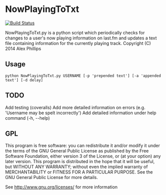 NowPlayingToTxt
===============

[![Build Status](https://travis-ci.org/alecksphillips/NowPlayingToTxt.png?branch=master)](https://travis-ci.org/alecksphillips/NowPlayingToTxt)

NowPlayingToTxt.py is a python script which periodically checks for
changes to a user's now playing information on last.fm and updates a
text file containing information for the currently playing track.
Copyright (C) 2014  Alex Phillips

Usage
-----

`python NowPlayingToTxt.py USERNAME [-p 'prepended text'] [-a 'appended text'] [-d delay]`

TODO
----
Add testing (coveralls)
Add more detailed information on errors (e.g. 'Username may be spelt incorrectly')
Add detailed information under help command (-h, --help)

GPL
---

This program is free software: you can redistribute it and/or modify
it under the terms of the GNU General Public License as published by
the Free Software Foundation, either version 3 of the License, or
(at your option) any later version.
This program is distributed in the hope that it will be useful,
but WITHOUT ANY WARRANTY; without even the implied warranty of
MERCHANTABILITY or FITNESS FOR A PARTICULAR PURPOSE.  See the
GNU General Public License for more details.

See <http://www.gnu.org/licenses/> for more information

